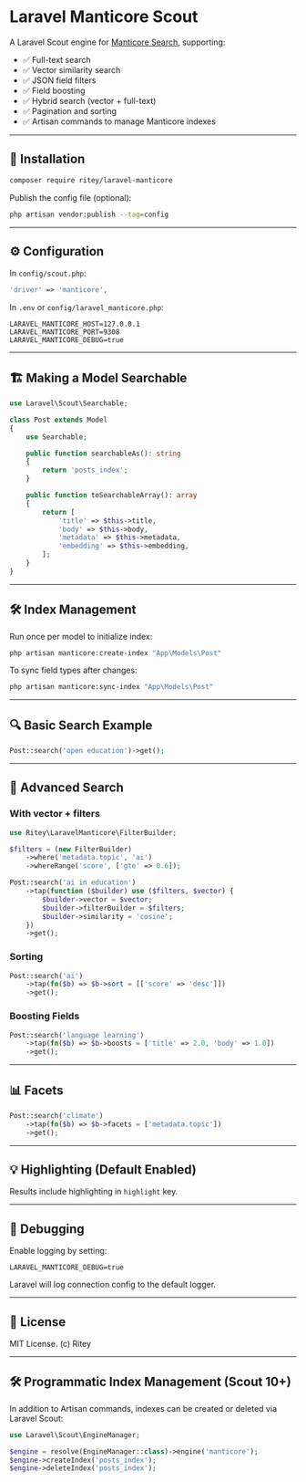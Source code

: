 # Laravel Manticore Scout

A Laravel Scout engine for [Manticore Search](https://manticoresearch.com), supporting:

- ✅ Full-text search
- ✅ Vector similarity search
- ✅ JSON field filters
- ✅ Field boosting
- ✅ Hybrid search (vector + full-text)
- ✅ Pagination and sorting
- ✅ Artisan commands to manage Manticore indexes

---

## 🔧 Installation

```bash
composer require ritey/laravel-manticore
```

Publish the config file (optional):

```bash
php artisan vendor:publish --tag=config
```

---

## ⚙️ Configuration

In `config/scout.php`:

```php
'driver' => 'manticore',
```

In `.env` or `config/laravel_manticore.php`:

```env
LARAVEL_MANTICORE_HOST=127.0.0.1
LARAVEL_MANTICORE_PORT=9308
LARAVEL_MANTICORE_DEBUG=true
```

---

## 🏗 Making a Model Searchable

```php
use Laravel\Scout\Searchable;

class Post extends Model
{
    use Searchable;

    public function searchableAs(): string
    {
        return 'posts_index';
    }

    public function toSearchableArray(): array
    {
        return [
            'title' => $this->title,
            'body' => $this->body,
            'metadata' => $this->metadata,
            'embedding' => $this->embedding,
        ];
    }
}
```

---

## 🛠 Index Management

Run once per model to initialize index:

```bash
php artisan manticore:create-index "App\Models\Post"
```

To sync field types after changes:

```bash
php artisan manticore:sync-index "App\Models\Post"
```

---

## 🔍 Basic Search Example

```php
Post::search('open education')->get();
```

---

## 🚀 Advanced Search

### With vector + filters

```php
use Ritey\LaravelManticore\FilterBuilder;

$filters = (new FilterBuilder)
    ->where('metadata.topic', 'ai')
    ->whereRange('score', ['gte' => 0.6]);

Post::search('ai in education')
    ->tap(function ($builder) use ($filters, $vector) {
        $builder->vector = $vector;
        $builder->filterBuilder = $filters;
        $builder->similarity = 'cosine';
    })
    ->get();
```

### Sorting

```php
Post::search('ai')
    ->tap(fn($b) => $b->sort = [['score' => 'desc']])
    ->get();
```

### Boosting Fields

```php
Post::search('language learning')
    ->tap(fn($b) => $b->boosts = ['title' => 2.0, 'body' => 1.0])
    ->get();
```

---

## 📊 Facets

```php
Post::search('climate')
    ->tap(fn($b) => $b->facets = ['metadata.topic'])
    ->get();
```

---

## 💡 Highlighting (Default Enabled)

Results include highlighting in `highlight` key.

---

## 🧪 Debugging

Enable logging by setting:

```env
LARAVEL_MANTICORE_DEBUG=true
```

Laravel will log connection config to the default logger.

---

## 📄 License

MIT License. (c) Ritey


---

## 🛠 Programmatic Index Management (Scout 10+)

In addition to Artisan commands, indexes can be created or deleted via Laravel Scout:

```php
use Laravel\Scout\EngineManager;

$engine = resolve(EngineManager::class)->engine('manticore');
$engine->createIndex('posts_index');
$engine->deleteIndex('posts_index');
```

